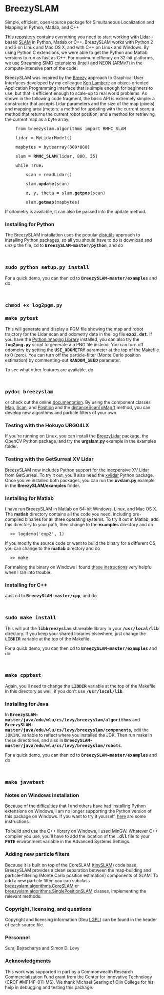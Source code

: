 BreezySLAM
==========

Simple, efficient, open-source package for Simultaneous Localization and Mapping in Python, Matlab, and C++

<a href="https://github.com/simondlevy/BreezySLAM">This repository</a> contains everything you need to
start working with 
<a href="http://en.wikipedia.org/wiki/Lidar">Lidar</a>
-based
<a href="http://en.wikipedia.org/wiki/Simultaneous_localization_and_mapping">SLAM</a> 
in Python, Matlab or C++.  BreezySLAM works with Python 2 and 3 on Linux and Mac OS X, and
with C++ on Linux and Windows.
By using Python C extensions, we were able to get the Python and Matlab versions to run
as fast as C++. For maximum effiency on 32-bit platforms, we use Streaming
SIMD extensions (Intel) and NEON (ARMv7) in the compute-intensive part
of the code.
</p><p>
BreezySLAM was inspired by the <a href="http://home.wlu.edu/%7Elambertk/#Software">Breezy</a>
approach to Graphical User Interfaces developed by my colleague 
<a href="http://home.wlu.edu/%7Elambertk/">Ken Lambert</a>: an object-oriented
Application Programming Interface that is simple enough for beginners to use,
but that is efficient enough to scale-up to real world problems. 
As shown in the following code fragment, the basic API is extremely 
simple: a constructor that accepts Lidar parameters and the size of 
the map (pixels) and mapping area (meters; a method for updating with the current scan; a method that returns
the current robot position; and a method for retrieving the current map as a byte
array.

</p><p>
<tt>
&nbsp; &nbsp; from breezyslam.algorithms import RMHC_SLAM
</tt></p><p><tt>
&nbsp; &nbsp; lidar = MyLidarModel()
</tt></p><p><tt>
&nbsp; &nbsp; mapbytes = bytearray(800*800)
</tt></p><p><tt>
&nbsp; &nbsp; slam = <b>RMHC_SLAM</b>(lidar, 800, 35) 
</tt></p><p><tt>
&nbsp; &nbsp; while True:
</tt></p><p><tt>
&nbsp; &nbsp; &nbsp; &nbsp; scan = readLidar()
</tt></p><p><tt>
&nbsp; &nbsp; &nbsp; &nbsp; slam.<b>update</b>(scan)
</tt></p><p><tt>
&nbsp; &nbsp; &nbsp; &nbsp; x, y, theta = slam.<b>getpos</b>(scan)
</tt></p><p><tt>
&nbsp; &nbsp; &nbsp; &nbsp; slam.<b>getmap</b>(mapbytes)
</tt>
</p><p>
If odometry is available, it can also be passed into the update method.  


</p><h3>Installing for Python</h3>

<p>
The BreezySLAM installation uses the popular
<a href="http://docs.python.org/2/distutils/introduction.html">distutils</a> 
approach to installing Python packages, so all you should have to do is
download and unzip the file, cd to <tt><b>BreezySLAM-master/python</b></tt>, and do 

&nbsp; &nbsp; </p><h3><b><tt>sudo python setup.py install</tt></b></h3>

For a quick demo, you can then cd to <tt><b>BreezySLAM-master/examples</b></tt> and do

&nbsp; &nbsp; <h3><b><tt>chmod +x log2pgm.py</tt></b>
&nbsp; &nbsp; <h3><b><tt>make pytest</tt></b></h3>


This will generate and display a PGM file showing the
map and robot trajctory for the Lidar scan and odometry data in the log file
<tt><b>exp2.dat</b></tt>.  If you have the 
<a href="http://www.pythonware.com/products/pil/">Python Imaging Library</a> installed,
you can also try the <b><tt>log2png.py</tt></b> script to generate a
a PNG file instead.
You can turn off odometry by setting the <b><tt>USE_ODOMETRY</tt></b>
parameter at the top of the Makefile to 0 (zero). You can turn off 
the particle-filter (Monte Carlo position estimation) by commenting-out
<b><tt>RANDOM_SEED</tt></b> parameter.

<p>

To see what other features are available, do 

&nbsp; &nbsp; </p><h3><b><tt>pydoc breezyslam</tt></b></h3>

or check out the online <a href="doc/breezyslam.html">documentation</a>. By using the component classes
<a href="doc/breezyslam.components.html#Map">Map</a>, 
<a href="doc/breezyslam.components.html#Scan">Scan</a>, and
<a href="doc/breezyslam.components.html#Position">Position</a> and
the <a href="doc/breezyslam.algorithms.html#-distanceScanToMap">distanceScanToMap()</a> method,
you can develop new algorithms and particle filters of your own.

<p><h3>Testing with the Hokuyo URG04LX</h3>

If you're running on Linux, you can install the <a href="http://home.wlu.edu/~levys/software/breezylidar/">BreezyLidar</a> package, the OpenCV Python package, and 
try the  <b>urgslam.py</b> example in the examples folder.

<p><h3>Testing with the GetSurreal XV Lidar</h3>

BreezySLAM now includes Python support for the inexpensive 
<a href="https://www.getsurreal.com/product/xv-lidar-sensor-mount-package">XV Lidar</a> from GetSurreal.
To try it out, you'll also need the <a href="https://github.com/simondlevy/xvlidar">xvlidar</a> 
Python package.  Once you've installed
both packages, you can run the <b>xvslam.py</b> example in the <b>BreezySLAM/examples</b> folder.

</p><h3>Installing for Matlab</h3>

<p>
I have run BreezySLAM in Matlab on 64-bit Windows, Linux, and Mac OS X. The <b>matlab</b> directory contains all the code you
need, including pre-compiled binaries for all three operating systems.  To try it out in Matlab, add this directory to your
path, then change to the <b>examples</b> directory and do

<pre>
  >> logdemo('exp2', 1)
</pre> 

If you modify the source code or want to build the binary for a different OS, you can change to the <b>matlab</b> 
directory and do

<pre>
  >> make
</pre>

For making the binary on Windows I found 
<a href="http://www.mathworks.com/matlabcentral/answers/95039-why-does-the-sdk-7-1-installation-fail-with-an-installation-failed-message-on-my-windows-system">these instructions</a> very helpful when I ran into trouble.

<h3>Installing for C++</h3>

Just cd to <tt><b>BreezySLAM-master/cpp</b></tt>, and do

&nbsp; &nbsp; <h3><b><tt>sudo make install</tt></b></h3>

This will put the <tt><b>libbreezyslam</b></tt> shareable library in your <tt><b>/usr/local/lib</b></tt>
directory.  If you keep your shared libraries elsewhere, just change the <tt><b>LIBDIR</b></tt>
variable at the top of the Makefile.

<p>

For a quick demo, you can then cd to <tt><b>BreezySLAM-master/examples</b></tt> and do

&nbsp; &nbsp; </p><h3><b><tt>make cpptest</tt></b></h3>

<p>

Again, you'll need to change the <tt><b>LIBDIR</b></tt> variable at the top of 
the Makefile in this directory as well, if you don't use <tt><b>/usr/local/lib</b></tt>.

</p><p>

<h3>Installing for Java</h3>

In <tt><b>BreezySLAM-master/java/edu/wlu/cs/levy/breezyslam/algorithms</b></tt> and
<tt><b>BreezySLAM-master/java/edu/wlu/cs/levy/breezyslam/components</b></tt>,
edit the <tt>JDKINC</tt> variable to reflect where you installed the JDK.
Then run make in these directories, and also in
<tt><b>BreezySLAM-master/java/edu/wlu/cs/levy/breezyslam/robots</b></tt>.

<p>

For a quick demo, you can then cd to <tt><b>BreezySLAM-master/examples</b></tt> and do

&nbsp; &nbsp; </p><h3><b><tt>make javatest</tt></b></h3>


<h3>Notes on Windows installation</h3>


Because of the 
<a href="http://stackoverflow.com/questions/2817869/error-unable-to-find-vcvarsall-bat">difficulties</a> that I and others have had installing Python extensions on Windows, I am no longer supporting 
the Python version of this package on Windows. If you want to try it yourself, <a href="https://docs.python.org/2/extending/windows.html">here</a> are some instructions.
<p>
To build and use the C++ library on Windows, I used MinGW. Whatever C++ compiler
you use, you'll have to add the location of the <tt><b>.dll</b></tt> file to your
<tt><b>PATH</b></tt> environment variable in the Advanced Systems Settings.

<h3>Adding new particle filters</h3>

Because it is built on top of the CoreSLAM (<a href="https://openslam.org/tinyslam.html">tinySLAM</a>) code base, BreezySLAM
provides a clean separation between
the map-building and particle-filtering (Monte Carlo position estimation)
components of SLAM.  To add a new particle filter, you can subclass 
<a href="doc/breezyslam.algorithms.html#CoreSLAM">breezyslam.algorithms.CoreSLAM</a> or 
<a href="doc/breezyslam.algorithms.html#SinglePositionSLAM">breezyslam.algorithms.SinglePositionSLAM</a>
classes, implementing the relevant methods.


<h3>Copyright, licensing, and questions</h3>

Copyright and licensing information (Gnu 
<a href="https://www.gnu.org/licenses/lgpl.html">LGPL</a>) 
can be found in the header of each source file. 

<h3>Personnel</h3>

Suraj Bajracharya and Simon D. Levy

<h3>Acknowledgments</h3>

This work was supported in part by a  Commonwealth Research Commercialization Fund
grant from the Center for Innovative Technology (CRCF #MF14F-011-MS). We thank Michael Searing of Olin College for 
his help in debugging and testing this package.
